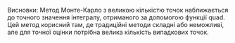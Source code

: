 Висновки:
Метод Монте-Карло з великою кількістю точок наближається до точного значення інтегралу, отриманого за допомогою функції quad.
Цей метод корисний там, де традиційні методи складні або неможливі, але для точної оцінки потрібна велика кількість випадкових точок.